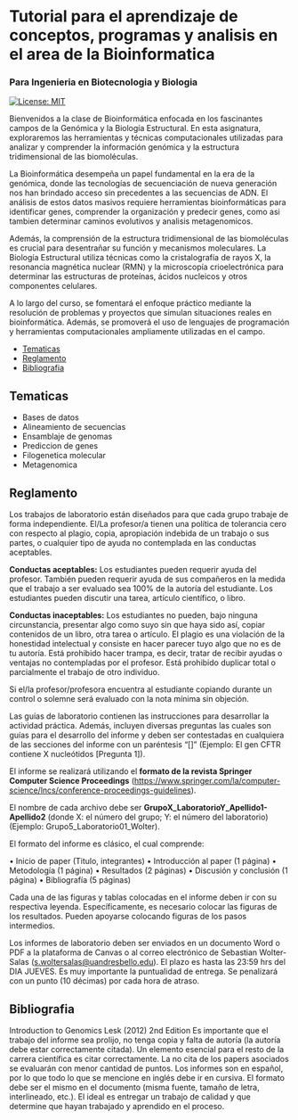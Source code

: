 # Tutorial para el aprendizaje de conceptos, programas y analisis en el area de la Bioinformatica

### Para Ingenieria en Biotecnologia y Biologia

[![License: MIT](https://img.shields.io/badge/License-MIT-yellow.svg)](https://opensource.org/licenses/MIT)

Bienvenidos a la clase de Bioinformática enfocada en los fascinantes campos de la Genómica y la Biología Estructural. En esta asignatura, exploraremos las herramientas y técnicas computacionales utilizadas para analizar y comprender la información genómica y la estructura tridimensional de las biomoléculas.

La Bioinformática desempeña un papel fundamental en la era de la genómica, donde las tecnologías de secuenciación de nueva generación nos han brindado acceso sin precedentes a las secuencias de ADN. El análisis de estos datos masivos requiere herramientas bioinformáticas para identificar genes, comprender la organización y predecir genes, como asi tambien determinar caminos evolutivos y analisis metagenomicos.

Además, la comprensión de la estructura tridimensional de las biomoléculas es crucial para desentrañar su función y mecanismos moleculares. La Biología Estructural utiliza técnicas como la cristalografía de rayos X, la resonancia magnética nuclear (RMN) y la microscopía crioelectrónica para determinar las estructuras de proteínas, ácidos nucleicos y otros componentes celulares.

A lo largo del curso, se fomentará el enfoque práctico mediante la resolución de problemas y proyectos que simulan situaciones reales en bioinformática. Además, se promoverá el uso de lenguajes de programación y herramientas computacionales ampliamente utilizadas en el campo.

- [Tematicas](#tematicas)
- [Reglamento](#reglamento)
- [Bibliografia](#bibliografia)

## Tematicas

- Bases de datos
- Alineamiento de secuencias
- Ensamblaje de genomas
- Prediccion de genes
- Filogenetica molecular
- Metagenomica

## Reglamento

Los trabajos de laboratorio están diseñados para que cada grupo trabaje de forma independiente. El/La profesor/a tienen una política de tolerancia cero con respecto al plagio, copia, apropiación indebida de un trabajo o sus partes, o cualquier tipo de ayuda no contemplada en las conductas aceptables.

**Conductas aceptables:** Los estudiantes pueden requerir ayuda del profesor. También pueden requerir ayuda de sus compañeros en la medida que el trabajo a ser evaluado sea 100% de la autoría del estudiante. Los estudiantes pueden discutir una tarea, artículo científico, o libro.

**Conductas inaceptables:** Los estudiantes no pueden, bajo ninguna circunstancia, presentar algo como suyo sin que haya sido así, copiar contenidos de un libro, otra tarea o artículo. El plagio es una violación de la honestidad intelectual y consiste en hacer parecer tuyo algo que no es de tu autoría. Está prohibido hacer trampa, es decir, tratar de recibir ayudas o ventajas no contempladas por el profesor. Está prohibido duplicar total o parcialmente el trabajo de otro individuo.

Si el/la profesor/profesora encuentra al estudiante copiando durante un control o solemne será evaluado con la nota mínima sin objeción.

Las guías de laboratorio contienen las instrucciones para desarrollar la actividad práctica. Además, incluyen diversas preguntas las cuales son guías para el desarrollo del informe y deben ser contestadas en cualquiera de las secciones del informe con un paréntesis “[]” (Ejemplo: El gen CFTR contiene X nucleótidos [Pregunta 1]). 

El informe se realizará utilizando el **formato de la revista Springer Computer Science Proceedings** (https://www.springer.com/la/computer-science/lncs/conference-proceedings-guidelines). 

El nombre de cada archivo debe ser **GrupoX_LaboratorioY_Apellido1-Apellido2** (donde X: el número del grupo; Y: el número del laboratorio) (Ejemplo: Grupo5_Laboratorio01_Wolter).

El formato del informe es clásico, el cual comprende:

•	Inicio de paper (Titulo, integrantes)
•	Introducción al paper (1 página)
•	Metodología (1 página)
•	Resultados (2 páginas)
•	Discusión y conclusión (1 página)
•	Bibliografía (5 páginas)

Cada una de las figuras y tablas colocadas en el informe deben ir con su respectiva leyenda. Específicamente, es necesario colocar las figuras de los resultados. Pueden apoyarse colocando figuras de los pasos intermedios. 

Los informes de laboratorio deben ser enviados en un documento Word o PDF a la plataforma de Canvas o al correo electrónico de Sebastian Wolter-Salas (s.woltersalas@uandresbello.edu). El plazo es hasta las 23:59 hrs del DIA JUEVES. Es muy importante la puntualidad de entrega. Se penalizará con un punto (10 décimas) por cada hora de atraso.

## Bibliografia

Introduction to Genomics Lesk (2012) 2nd Edition
Es importante que el trabajo del informe sea prolijo, no tenga copia y falta de autoría (la autoría debe estar correctamente citada). Un elemento esencial para el resto de la carrera científica es citar correctamente. La no cita de los papers asociados se evaluarán con menor cantidad de puntos. Los informes son en español, por lo que todo lo que se mencione en inglés debe ir en cursiva. El formato debe ser el mismo en el documento (misma fuente, tamaño de letra, interlineado, etc.). El ideal es entregar un trabajo de calidad y que determine que hayan trabajado y aprendido en el proceso.

